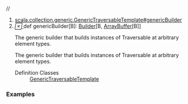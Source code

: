 //
<ol>
<li><a href="https://www.scala-lang.org/api/2.12.3/scala/collection/mutable/ArrayBuffer.html#genericBuilder[B]:scala.collection.mutable.Builder[B,CC[B]]">scala.collection.generic.GenericTraversableTemplate#genericBuilder</a></li>
<li name="scala.collection.generic.GenericTraversableTemplate#genericBuilder" visbl="pub" class="indented0 " data-isabs="false" fullcomment="yes" group="Ungrouped"> <a id="genericBuilder[B]:scala.collection.mutable.Builder[B,CC[B]]"></a><a id="genericBuilder[B]:Builder[B,ArrayBuffer[B]]"></a> <span class="permalink"> <a href="../../../scala/collection/mutable/ArrayBuffer.html#genericBuilder[B]:scala.collection.mutable.Builder[B,CC[B]]" title="Permalink"> <i class="material-icons"></i> </a> </span> <span class="modifier_kind"> <span class="modifier"></span> <span class="kind">def</span> </span> <span class="symbol"> <span class="name">genericBuilder</span><span class="tparams">[<span name="B">B</span>]</span><span class="result">: <a href="Builder.html" class="extype" name="scala.collection.mutable.Builder">Builder</a>[<span class="extype" name="scala.collection.generic.GenericTraversableTemplate.genericBuilder.B">B</span>, <a href="" class="extype" name="scala.collection.mutable.ArrayBuffer">ArrayBuffer</a>[<span class="extype" name="scala.collection.generic.GenericTraversableTemplate.genericBuilder.B">B</span>]]</span> </span> <p class="shortcomment cmt">The generic builder that builds instances of Traversable at arbitrary element types.</p>
 <div class="fullcomment">
  <div class="comment cmt">
   <p>The generic builder that builds instances of Traversable at arbitrary element types. </p>
  </div>
  <dl class="attributes block"> 
   <dt>
    Definition Classes
   </dt>
   <dd>
    <a href="../generic/GenericTraversableTemplate.html" class="extype" name="scala.collection.generic.GenericTraversableTemplate">GenericTraversableTemplate</a>
   </dd>
  </dl>
 </div> </li>
        </ol>


### Examples



